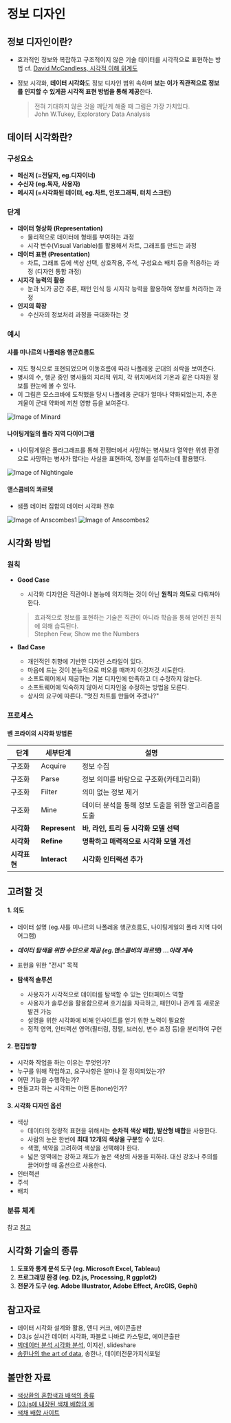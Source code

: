 # 정보 디자인


## 정보 디자인이란?
 * 효과적인 정보와 복잡하고 구조적이지 않은 기술 데이터를 시각적으로 표현하는 방법
     cf. [David McCandless, 시각적 이해 위계도](https://informationisbeautiful.net/2010/data-information-knowledge-wisdom/)

 * 정보 시각화, **데이터 시각화**도 정보 디자인 범위 속하며 **보는 이가 직관적으로 정보를 인지할 수 있게끔 시각적 표현 방법을 통해 제공**한다.

     > 전혀 기대하지 않은 것을 깨닫게 해줄 때 그림은 가장 가치있다.  
     > John W.Tukey, Exploratory Data Analysis



## 데이터 시각화란?

### 구성요소
  * **메신저 (=전달자, eg.디자이너)**
  * **수신자 (eg.독자, 사용자)**
  * **메시지 (=시각화된 데이터, eg.차트, 인포그래픽, 터치 스크린)**

### 단계
  * **데이터 형상화 (Representation)**
    * 물리적으로 데이터에 형태를 부여하는 과정
    * 시각 변수(Visual Variable)를 활용해서 차트, 그래프를 만드는 과정
  * **데이터 표현 (Presentation)**
     * 차트, 그래프 등에 색상 선택, 상호작용, 주석, 구성요소 배치 등을 적용하는 과정 (디자인 통합 과정)
  * **시지각 능력의 활용**
     * 눈과 뇌가 공간 추론, 패턴 인식 등 시지각 능력을 활용하여 정보를 처리하는 과정
  * **인지의 확장**
     * 수신자의 정보처리 과정을 극대화하는 것

### 예시
#### 샤를 미나르의 나폴레옹 행군흐름도
 * 지도 형식으로 표현되었으며 이동흐름에 따라 나폴레옹 군대의 쇠락을 보여준다.
 * 병사의 수, 행군 중인 병사들의 지리적 위치, 각 위치에서의 기온과 같은 다차원 정보를 한눈에 볼 수 있다.
 * 이 그림은 모스크바에 도착했을 당시 나폴레옹 군대가 얼마나 약화되었는지, 추운 겨울이 군대 약화에 끼친 영향 등을 보여준다.

![Image of Minard](https://upload.wikimedia.org/wikipedia/commons/2/29/Minard.png)

#### 나이팅게일의 폴라 지역 다이어그램
 * 나이팅게일은 폴라그래프를 통해 전쟁터에서 사망하는 병사보다 열악한 위생 환경으로 사망하는 병사가 많다는 사실을 표현하여, 정부를 설득하는데 활용했다.

 ![Image of Nightingale](http://img.hani.co.kr/imgdb/resize/2017/1022/00501712_20171022.JPG)

#### 앤스콤비의 콰르텟
 * 샘플 데이터 집합의 데이터 시각화 전후

 ![Image of Anscombes1](http://brianmc.dbsdataprojects.com/wp-content/uploads/sites/56/2016/02/original-281x300.jpg)
 ![Image of Anscombes2](https://upload.wikimedia.org/wikipedia/commons/e/ec/Anscombe%27s_quartet_3.svg)


## 시각화 방법

### 원칙
* **Good Case**
  * 시각화 디자인은 직관이나 본능에 의지하는 것이 아닌 **원칙**과 **의도**로 다뤄져야 한다.

  > 효과적으로 정보를 표현하는 기술은 직관이 아니라 학습을 통해 얻어진 원칙에 의해 습득된다.  
  > Stephen Few, Show me the Numbers


* **Bad Case**
  * 개인적인 취향에 기반한 디자인 스타일이 있다.
  * 마음에 드는 것이 본능적으로 떠오를 때까지 이것저것 시도한다.
  * 소프트웨어에서 제공하는 기본 디자인에 만족하고 더 수정하지 않는다.
  * 소프트웨어에 익숙하지 않아서 디자인을 수정하는 방법을 모른다.
  * 상사의 요구에 따른다. "멋진 차트를 만들어 주겠나?"


 ### 프로세스
 #### 벤 프라이의 시각화 방법론

 단계 | 세부단계 | 설명
 ------------ |------------ |------------
 구조화 | Acquire | 정보 수집
 구조화 | Parse | 정보 의미를 바탕으로 구조화(카테고리화)
 구조화 | Filter | 의미 없는 정보 제거
 구조화 | Mine | 데이터 분석을 통해 정보 도출을 위한 알고리즘을 도출
 **시각화** | **Represent** | **바, 라인, 트리 등 시각화 모델 선택**
 **시각화** | **Refine** | **명확하고 매력적으로 시각화 모델 개선**
 **시각표현** | **Interact** | **시각화 인터랙션 추가**

## 고려할 것
#### 1. 의도
 * 데이터 설명 (eg.샤를 미나르의 나폴레옹 행군흐름도, 나이팅게일의 폴라 지역 다이어그램)
 * ___데이터 탐색을 위한 수단으로 제공 (eg.앤스콤비의 콰르텟) ...아래 계속___
 * 표현을 위한 "전시" 목적


 * **탐색적 솔루션**
   * 사용자가 시각적으로 데이터를 탐색할 수 있는 인터페이스 역할
   * 사용자가 솔루션을 활용함으로써 호기심을 자극하고, 패턴이나 관계 등 새로운 발견 가능
   * 설명을 위한 시각화에 비해 인사이트를 얻기 위한 노력이 필요함
   * 정적 영역, 인터랙션 영역(필터링, 정렬, 브러싱, 변수 조정 등)을 분리하여 구현


#### 2. 편집방향
 * 시각화 작업을 하는 이유는 무엇인가?
 * 누구를 위해 작업하고, 요구사항은 얼마나 잘 정의되었는가?
 * 어떤 기능을 수행하는가?
 * 만들고자 하는 시각화는 어떤 톤(tone)인가?


#### 3. 시각화 디자인 옵션
 * 색상
   * 데이터의 정량적 표현을 위해서는 **순차적 색상 배합, 발산형 배합**을 사용한다.
   * 사람의 눈은 한번에 **최대 12개의 색상을 구분**할 수 있다.
   * 색맹, 색약을 고려하여 색상을 선택해야 한다.
   * 넓은 영역에는 강하고 채도가 높은 색상의 사용을 피하라. 대신 강조나 주의를 끌어야할 때 옵션으로 사용한다.
 * 인터랙션
 * 주석
 * 배치


### 분류 체계
참고 [참고]()


## 시각화 기술의 종류
1. **도표와 통계 분석 도구 (eg. Microsoft Excel, Tableau)**
1. **프로그래밍 환경 (eg. D2.js, Processing, R ggplot2)**
1. **전문가 도구 (eg. Adobe Illustrator, Adobe Effect, ArcGIS, Gephi)**



## 참고자료
* 데이터 시각화 설계와 활용, 앤디 커크, 에이콘출판
* D3.js 실시간 데이터 시각화, 파블로 나바로 카스틸로, 에이콘출판
* [빅데이터 분석 시각화 분석](https://www.slideshare.net/neofuture/sds*n2), 이지선, slideshare
* [송한나의 the art of data](http://www.dbguide.net/knowledge.db?cmd=view&boardUid=193099&boardConfigUid=19&boardStep=&categoryUid=$categoryUid), 송한나, 데이터전문가지식포털

## 볼만한 자료
  * [색상환의 혼합색과 배색의 종류](https://static.wixstatic.com/media/e33834_7387d174977f4fb28a84315c18d8668d~mv2.jpg/v1/fill/w_487,h_307,al_c,lg_1,q_80/e33834_7387d174977f4fb28a84315c18d8668d~mv2.webp)
  * [D3.js에 내장된 색채 배합의 예](https://static.wixstatic.com/media/e33834_cca5743e80c84471975761dd54489f63~mv2.jpg/v1/fill/w_900,h_262,al_c,lg_1,q_80/e33834_cca5743e80c84471975761dd54489f63~mv2.webp)
  * [색채 배합 사이트](http://colorbrewer2.org)
